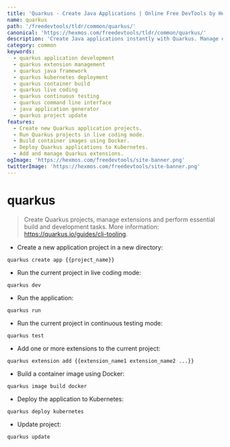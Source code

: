```yaml
---
title: 'Quarkus - Create Java Applications | Online Free DevTools by Hexmos'
name: quarkus
path: '/freedevtools/tldr/common/quarkus/'
canonical: 'https://hexmos.com/freedevtools/tldr/common/quarkus/'
description: 'Create Java applications instantly with Quarkus. Manage extensions, build containers, and deploy to Kubernetes. Free online tool, no registration required.'
category: common
keywords:
  - quarkus application development
  - quarkus extension management
  - quarkus java framework
  - quarkus kubernetes deployment
  - quarkus container build
  - quarkus live coding
  - quarkus continuous testing
  - quarkus command line interface
  - java application generator
  - quarkus project update
features:
  - Create new Quarkus application projects.
  - Run Quarkus projects in live coding mode.
  - Build container images using Docker.
  - Deploy Quarkus applications to Kubernetes.
  - Add and manage Quarkus extensions.
ogImage: 'https://hexmos.com/freedevtools/site-banner.png'
twitterImage: 'https://hexmos.com/freedevtools/site-banner.png'
---
```


# quarkus

> Create Quarkus projects, manage extensions and perform essential build and development tasks.
> More information: <https://quarkus.io/guides/cli-tooling>.

- Create a new application project in a new directory:

`quarkus create app {{project_name}}`

- Run the current project in live coding mode:

`quarkus dev`

- Run the application:

`quarkus run`

- Run the current project in continuous testing mode:

`quarkus test`

- Add one or more extensions to the current project:

`quarkus extension add {{extension_name1 extension_name2 ...}}`

- Build a container image using Docker:

`quarkus image build docker`

- Deploy the application to Kubernetes:

`quarkus deploy kubernetes`

- Update project:

`quarkus update`
